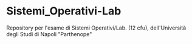 # Sistemi_Operativi-Lab
Repository per l'esame di Sistemi Operativi/Lab. (12 cfu), dell'Università degli Studi di Napoli "Parthenope"
